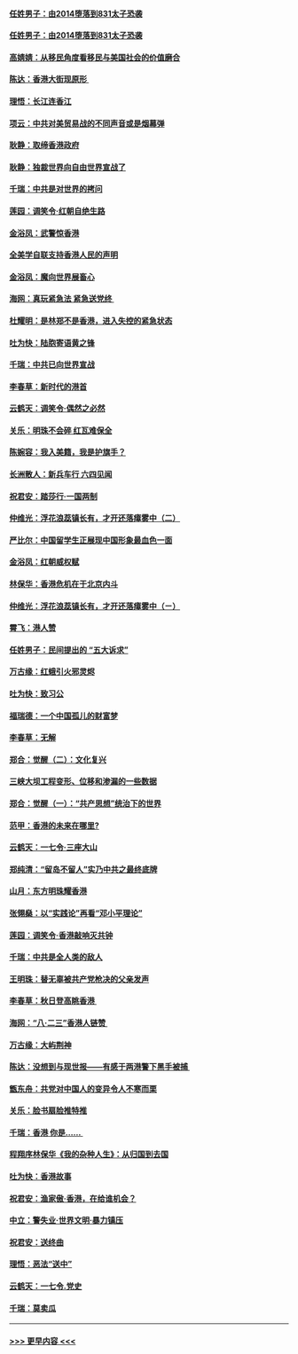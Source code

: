 #### [任姓男子：由2014堕落到831太子恐袭](../pages/nsc993/n11497326.md?t=09040311) 
#### [任姓男子：由2014堕落到831太子恐袭](../pages/nsc993/n11496683.md?t=09040311) 
#### [高婧婧：从移民角度看移民与美国社会的价值磨合](../pages/nsc993/n11495757.md?t=09040311) 
#### [陈达：香港大街现原形 ](../pages/nsc993/n11495441.md?t=09040311) 
#### [理悟：长江连香江](../pages/nsc993/n11495377.md?t=09040311) 
#### [项云：中共对美贸易战的不同声音或是烟幕弹](../pages/nsc993/n11494929.md?t=09040311) 
#### [耿静：取缔香港政府](../pages/nsc993/n11494218.md?t=09040311) 
#### [耿静：独裁世界向自由世界宣战了](../pages/nsc993/n11494190.md?t=09040311) 
#### [千瑞：中共是对世界的拷问](../pages/nsc993/n11493021.md?t=09040311) 
#### [莲园：调笑令‧红朝自绝生路](../pages/nsc993/n11493011.md?t=09040311) 
#### [金浴凤：武警惊香港](../pages/nsc993/n11492994.md?t=09040311) 
#### [全美学自联支持香港人民的声明](../pages/nsc993/n11492630.md?t=09040311) 
#### [金浴凤：魔向世界展畜心](../pages/nsc993/n11492599.md?t=09040311) 
#### [海网：真玩紧急法 紧急送党终 ](../pages/nsc993/n11492535.md?t=09040311) 
#### [杜耀明：是林郑不是香港，进入失控的紧急状态](../pages/nsc993/n11491420.md?t=09040311) 
#### [吐为快：陆胞寄语黄之锋](../pages/nsc993/n11491117.md?t=09040311) 
#### [千瑞：中共已向世界宣战](../pages/nsc993/n11490123.md?t=09040311) 
#### [李春草：新时代的港首](../pages/nsc993/n11489864.md?t=09040311) 
#### [云鹤天：调笑令·偶然之必然](../pages/nsc993/n11489701.md?t=09040311) 
#### [关乐：明珠不会碎 红瓦难保全](../pages/nsc993/n11489647.md?t=09040311) 
#### [陈婉容：我入美籍，我是护旗手？](../pages/nsc993/n11487908.md?t=09040311) 
#### [长洲散人：新兵车行 六四见闻](../pages/nsc993/n11487729.md?t=09040311) 
#### [祝君安：踏莎行‧一国两制](../pages/nsc993/n11487699.md?t=09040311) 
#### [仲维光：浮花浪蕊镇长有，才开还落瘴雾中（二）](../pages/nsc993/n11483286.md?t=09040311) 
#### [严比尔：中国留学生正展现中国形象最血色一面](../pages/nsc993/n11485145.md?t=09040311) 
#### [金浴凤：红朝威权赋](../pages/nsc993/n11485191.md?t=09040311) 
#### [林保华：香港危机在于北京内斗](../pages/nsc993/n11484593.md?t=09040311) 
#### [仲维光：浮花浪蕊镇长有，才开还落瘴雾中（ㄧ）](../pages/nsc993/n11483259.md?t=09040311) 
#### [霄飞：港人赞](../pages/nsc993/n11482957.md?t=09040311) 
#### [任姓男子：民间提出的 “五大诉求”](../pages/nsc993/n11482897.md?t=09040311) 
#### [万古缘：红蛾引火邪灵烬](../pages/nsc993/n11482886.md?t=09040311) 
#### [吐为快：致习公](../pages/nsc993/n11482867.md?t=09040311) 
#### [福瑞德：一个中国孤儿的财富梦](../pages/nsc993/n11482817.md?t=09040311) 
#### [李春草：无解](../pages/nsc993/n11482791.md?t=09040311) 
#### [郑合：觉醒（二）：文化复兴](../pages/nsc993/n11478025.md?t=09040311) 
#### [三峡大坝工程变形、位移和渗漏的一些数据](../pages/nsc993/n11478232.md?t=09040311) 
#### [郑合：觉醒（一）：“共产思想”统治下的世界](../pages/nsc993/n11477663.md?t=09040311) 
#### [范甲：香港的未来在哪里?](../pages/nsc993/n11477249.md?t=09040311) 
#### [云鹤天：一七令·三座大山](../pages/nsc993/n11477192.md?t=09040311) 
#### [郑纯清：“留岛不留人”实乃中共之最终底牌](../pages/nsc993/n11476160.md?t=09040311) 
#### [山月：东方明珠耀香港](../pages/nsc993/n11476077.md?t=09040311) 
#### [张翎燊：以“实践论”再看“邓小平理论”](../pages/nsc993/n11475733.md?t=09040311) 
#### [莲园：调笑令‧香港敲响灭共钟](../pages/nsc993/n11475723.md?t=09040311) 
#### [千瑞：中共是全人类的敌人](../pages/nsc993/n11475329.md?t=09040311) 
#### [王明珠：替无辜被共产党枪决的父亲发声](../pages/nsc993/n11474570.md?t=09040311) 
#### [李春草：秋日登高眺香港 ](../pages/nsc993/n11474491.md?t=09040311) 
#### [海网：“八·二三”香港人链赞 ](../pages/nsc993/n11474538.md?t=09040311) 
#### [万古缘：大屿荆神](../pages/nsc993/n11474401.md?t=09040311) 
#### [陈达：没想到与现世报——有感于两港警下黑手被捕 ](../pages/nsc993/n11472557.md?t=09040311) 
#### [甑东舟：共党对中国人的变异令人不寒而栗](../pages/nsc993/n11472496.md?t=09040311) 
#### [关乐：脸书扇脸推特推](../pages/nsc993/n11472488.md?t=09040311) 
#### [千瑞：香港  你是…… ](../pages/nsc993/n11472459.md?t=09040311) 
#### [程翔序林保华《我的杂种人生》：从归国到去国](../pages/nsc993/n11472369.md?t=09040311) 
#### [吐为快：香港故事](../pages/nsc993/n11471931.md?t=09040311) 
#### [祝君安：渔家傲‧香港，在给谁机会？](../pages/nsc993/n11469718.md?t=09040311) 
#### [中立：警失业‧世界文明‧暴力镇压](../pages/nsc993/n11467566.md?t=09040311) 
#### [祝君安：送终曲](../pages/nsc993/n11467546.md?t=09040311) 
#### [理悟：恶法“送中”](../pages/nsc993/n11467290.md?t=09040311) 
#### [云鹤天：一七令.党史](../pages/nsc993/n11464122.md?t=09040311) 
#### [千瑞：莫卖瓜](../pages/nsc993/n11463014.md?t=09040311) 

----
#### [ >>> 更早内容 <<< ](../indexes/nsc993-earlier.md)
